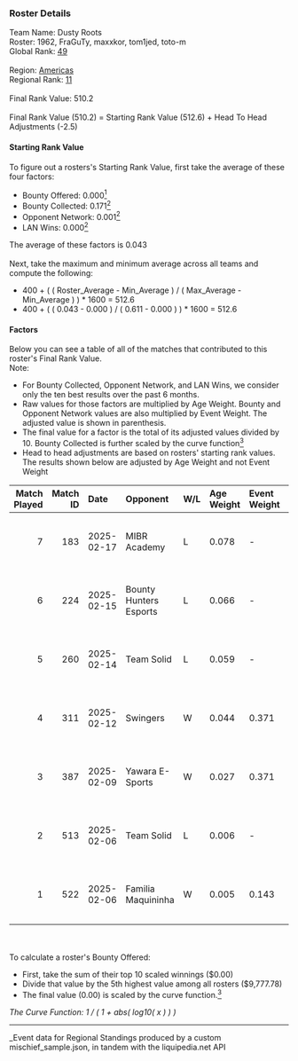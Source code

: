 ### Roster Details<br />
Team Name: Dusty Roots<br />
Roster: 1962, FraGuTy, maxxkor, tom1jed, toto-m<br />
Global Rank: [49](../../standings_global_2025_08_04.md)<br />
<br />
Region: [Americas]( ../../standings_americas_2025_08_04.md)<br />
Regional Rank: [11]( ../../standings_americas_2025_08_04.md)<br />
<br />
Final Rank Value:  510.2<br />
<br />
Final Rank Value (510.2) = Starting Rank Value (512.6) + Head To Head Adjustments (-2.5)<br />

#### Starting Rank Value<br />
To figure out a rosters's Starting Rank Value, first take the average of these four factors:<br />
- Bounty Offered: 0.000[<sup>1</sup>](#table2)
- Bounty Collected: 0.171[<sup>2</sup>](#table1)
- Opponent Network: 0.001[<sup>2</sup>](#table1)
- LAN Wins: 0.000[<sup>2</sup>](#table1)

The average of these factors is 0.043<br />
<br />
Next, take the maximum and minimum average across all teams and compute the following:<br />
- 400 + ( ( Roster_Average - Min_Average ) / ( Max_Average - Min_Average ) ) * 1600 = 512.6
- 400 + ( ( 0.043 - 0.000 ) / ( 0.611 - 0.000 ) ) * 1600 = 512.6


#### Factors<br />
Below you can see a table of all of the matches that contributed to this roster's Final Rank Value.<br />
Note:<br />

- For Bounty Collected, Opponent Network, and LAN Wins, we consider only the ten best results over the past 6 months.
- Raw values for those factors are multiplied by Age Weight. Bounty and Opponent Network values are also multiplied by Event Weight. The adjusted value is shown in parenthesis.
- The final value for a factor is the total of its adjusted values divided by 10. Bounty Collected is further scaled by the curve function[<sup>3</sup>](#curveFunction)
- Head to head adjustments are based on rosters' starting rank values. The results shown below are adjusted by Age Weight and not Event Weight
<span id="table1"></span><br />


| Match Played | Match ID | Date       | Opponent               | W/L | Age Weight | Event Weight | Bounty Collected | Opponent Network | LAN Wins  | H2H Adj. | Roster                                  |
| -: | -: | :- | :- | :- | :- | :- | :- | :- | :- | -: | :- |
|            7 |      183 | 2025-02-17 | MIBR Academy           | L   | 0.078      | -            | -                | -                | -         |    -1.61 | 1962, FraGuTy, maxxkor, tom1jed, toto-m |
|            6 |      224 | 2025-02-15 | Bounty Hunters Esports | L   | 0.066      | -            | -                | -                | -         |    -1.35 | 1962, FraGuTy, maxxkor, tom1jed, toto-m |
|            5 |      260 | 2025-02-14 | Team Solid             | L   | 0.059      | -            | -                | -                | -         |    -0.68 | 1962, FraGuTy, maxxkor, tom1jed, toto-m |
|            4 |      311 | 2025-02-12 | Swingers               | W   | 0.044      | 0.371        | 0.009 (0.000)    | 0.385 (0.006)    | 0 (0.000) |     0.89 | 1962, FraGuTy, maxxkor, tom1jed, toto-m |
|            3 |      387 | 2025-02-09 | Yawara E-Sports        | W   | 0.027      | 0.371        | 0.000 (0.000)    | 0.199 (0.002)    | 0 (0.000) |     0.29 | 1962, FraGuTy, maxxkor, tom1jed, toto-m |
|            2 |      513 | 2025-02-06 | Team Solid             | L   | 0.006      | -            | -                | -                | -         |    -0.07 | 1962, FraGuTy, maxxkor, tom1jed, toto-m |
|            1 |      522 | 2025-02-06 | Familia Maquininha     | W   | 0.005      | 0.143        | 0.000 (0.000)    | 0.060 (0.000)    | 0 (0.000) |     0.05 | 1962, FraGuTy, maxxkor, tom1jed, toto-m |

<br />
<span id="table2"></span><br />
To calculate a roster's Bounty Offered:<br />

- First, take the sum of their top 10 scaled winnings ($0.00)
- Divide that value by the 5th highest value among all rosters ($9,777.78)
- The final value (0.00) is scaled by the curve function.[<sup>3</sup>](#curveFunction)

<span id="curveFunction"></span>_The Curve Function: 1 / ( 1 + abs( log10( x ) ) )_<br />

---
_Event data for Regional Standings produced by a custom mischief_sample.json, in tandem with the liquipedia.net API<br />

